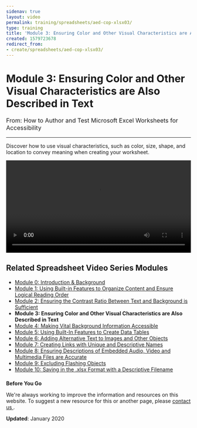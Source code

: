 ```yaml
---
sidenav: true
layout: video
permalink: training/spreadsheets/aed-cop-xlsx03/
type: training
title: 'Module 3: Ensuring Color and Other Visual Characteristics are Also Described in Text'
created: 1579723678
redirect_from:
- create/spreadsheets/aed-cop-xlsx03/
---
```


# Module 3: Ensuring Color and Other Visual Characteristics are Also Described in Text

<p style="font-size:115%">
  From: How to Author and Test Microsoft Excel Worksheets for Accessibility
</p>

* * *

Discover how to use visual characteristics, such as color, size, shape, and location to convey meaning when creating your worksheet.

<video controls="controls" data-vscid="3qesx4ovd" style="width:100%"><source src="https://assets.section508.gov/files/aed-cop-xls-m03.mp4" type="video/mp4" /></video>

## Related Spreadsheet Video Series Modules

  * [Module 0: Introduction & Background][1]
  * [Module 1: Using Built-in Features to Organize Content and Ensure Logical Reading Order][2]
  * [Module 2: Ensuring the Contrast Ratio Between Text and Background is Sufficient][3]
  * **Module 3: Ensuring Color and Other Visual Characteristics are Also Described in Text**
  * [Module 4: Making Vital Background Information Accessible][4]
  * [Module 5: Using Built-In Features to Create Data Tables][5]
  * [Module 6: Adding Alternative Text to Images and Other Objects][6]
  * [Module 7: Creating Links with Unique and Descriptive Names][7]
  * [Module 8: Ensuring Descriptions of Embedded Audio, Video and Multimedia Files are Accurate][8]
  * [Module 9: Excluding Flashing Objects][9]
  * [Module 10: Saving in the .][10][xlsx][10][&nbsp;Format with a Descriptive Filename][10]

<div class="border-base radius-lg border-1px" style="margin-top: 1.5em;">
<div class="padding-1">
<p class="text-large"><strong>Before You Go</strong></p>
<p>We're always working to improve the information and resources on this website. To suggest a new resource for this or another page, please <a href="mailto:section.508@gsa.gov">contact us
</a>.</p>
</div>
</div>

**Updated**: January 2020

 [1]: {{site.baseurl}}/training/spreadsheets/aed-cop-xlsx00
 [2]: {{site.baseurl}}/training/spreadsheets/aed-cop-xlsx01
 [3]: {{site.baseurl}}/training/spreadsheets/aed-cop-xlsx02
 [4]: {{site.baseurl}}/training/spreadsheets/aed-cop-xlsx04
 [5]: {{site.baseurl}}/training/spreadsheets/aed-cop-xlsx05
 [6]: {{site.baseurl}}/training/spreadsheets/aed-cop-xlsx06
 [7]: {{site.baseurl}}/training/spreadsheets/aed-cop-xlsx07
 [8]: {{site.baseurl}}/training/spreadsheets/aed-cop-xlsx08
 [9]: {{site.baseurl}}/training/spreadsheets/aed-cop-xlsx09
 [10]: {{site.baseurl}}/training/spreadsheets/aed-cop-xlsx10